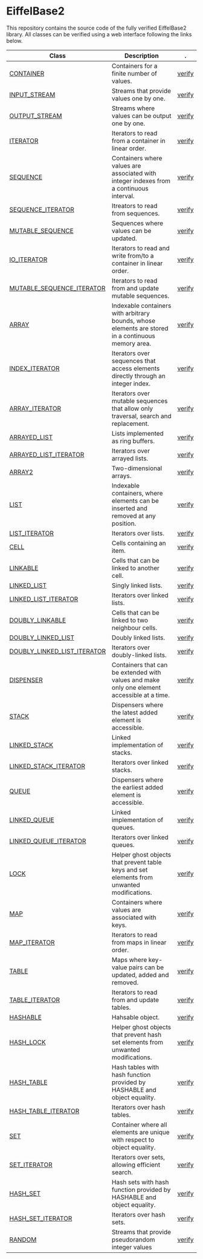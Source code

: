 EiffelBase2
===========

This repository contains the source code of the fully verified EiffelBase2 library.
All classes can be verified using a web interface following the links below.

Class | Description | .
------|-------------|------
[CONTAINER](https://github.com/double-blind/EiffelBase2/blob/master/base2/container/v_container.e) | Containers for a finite number of values. | [verify](http://cloudstudio.ethz.ch/e4pubs/#eb2_container)
[INPUT_STREAM](https://github.com/double-blind/EiffelBase2/blob/master/base2/stream/v_input_stream.e) | Streams that provide values one by one. | [verify](http://cloudstudio.ethz.ch/e4pubs/#eb2_input_stream)
[OUTPUT_STREAM](https://github.com/double-blind/EiffelBase2/blob/master/base2/stream/v_output_stream.e) | Streams where values can be output one by one. | [verify](http://cloudstudio.ethz.ch/e4pubs/#eb2_output_stream)
[ITERATOR](https://github.com/double-blind/EiffelBase2/blob/master/base2/iterator/v_iterator.e) | Iterators to read from a container in linear order. | [verify](http://cloudstudio.ethz.ch/e4pubs/#eb2_iterator)
[SEQUENCE](https://github.com/double-blind/EiffelBase2/blob/master/base2/container/v_sequence.e) | Containers where values are associated with integer indexes from a continuous interval. | [verify](http://cloudstudio.ethz.ch/e4pubs/#eb2_sequence)
[SEQUENCE_ITERATOR](https://github.com/double-blind/EiffelBase2/blob/master/base2/iterator/sequence/v_sequence_iterator.e) | Itreators to read from sequences. | [verify](http://cloudstudio.ethz.ch/e4pubs/#eb2_sequence_iterator)
[MUTABLE_SEQUENCE](https://github.com/double-blind/EiffelBase2/blob/master/base2/container/v_mutable_sequence.e) | Sequences where values can be updated. | [verify](http://cloudstudio.ethz.ch/e4pubs/#eb2_mutable_sequence)
[IO_ITERATOR](https://github.com/double-blind/EiffelBase2/blob/master/base2/iterator/v_io_iterator.e) | Iterators to read and write from/to a container in linear order. | [verify](http://cloudstudio.ethz.ch/e4pubs/#eb2_io_iterator)
[MUTABLE_SEQUENCE_ITERATOR](https://github.com/double-blind/EiffelBase2/blob/master/base2/iterator/sequence/v_mutable_sequence_iterator.e) | Iterators to read from and update mutable sequences. | [verify](http://cloudstudio.ethz.ch/e4pubs/#eb2_mutable_sequence_iterator)
[ARRAY](https://github.com/double-blind/EiffelBase2/blob/master/base2/array/v_array.e) | Indexable containers with arbitrary bounds, whose elements are stored in a continuous memory area. | [verify](http://cloudstudio.ethz.ch/e4pubs/#eb2_array)
[INDEX_ITERATOR](https://github.com/double-blind/EiffelBase2/blob/master/base2/iterator/v_index_iterator.e) | Iterators over sequences that access elements directly through an integer index. | [verify](http://cloudstudio.ethz.ch/e4pubs/#eb2_index_iterator)
[ARRAY_ITERATOR](https://github.com/double-blind/EiffelBase2/blob/master/base2/iterator/sequence/v_array_iterator.e) | Iterators over mutable sequences that allow only traversal, search and replacement. | [verify](http://cloudstudio.ethz.ch/e4pubs/#eb2_array_iterator)
[ARRAYED_LIST](https://github.com/double-blind/EiffelBase2/blob/master/base2/list/v_arrayed_list.e) | Lists implemented as ring buffers. | [verify](http://cloudstudio.ethz.ch/e4pubs/#eb2_arrayed_list)
[ARRAYED_LIST_ITERATOR](https://github.com/double-blind/EiffelBase2/blob/master/base2/iterator/list/v_arrayed_list_iterator.e) | Iterators over arrayed lists. | [verify](http://cloudstudio.ethz.ch/e4pubs/#eb2_arrayed_list_iterator)
[ARRAY2](https://github.com/double-blind/EiffelBase2/blob/master/base2/array/v_array2.e) | Two-dimensional arrays. | [verify](http://cloudstudio.ethz.ch/e4pubs/#eb2_array2)
[LIST](https://github.com/double-blind/EiffelBase2/blob/master/base2/list/v_list.e) | Indexable containers, where elements can be inserted and removed at any position.  | [verify](http://cloudstudio.ethz.ch/e4pubs/#eb2_list)
[LIST_ITERATOR](https://github.com/double-blind/EiffelBase2/blob/master/base2/iterator/list/v_list_iterator.e) | Iterators over lists. | [verify](http://cloudstudio.ethz.ch/e4pubs/#eb2_list_iterator)
[CELL](https://github.com/double-blind/EiffelBase2/blob/master/base2/cell/v_cell.e) | Cells containing an item. | [verify](http://cloudstudio.ethz.ch/e4pubs/#eb2_cell)
[LINKABLE](https://github.com/double-blind/EiffelBase2/blob/master/base2/cell/v_linkable.e) | Cells that can be linked to another cell. | [verify](http://cloudstudio.ethz.ch/e4pubs/#eb2_linkable)
[LINKED_LIST](https://github.com/double-blind/EiffelBase2/blob/master/base2/list/v_linked_list.e) | Singly linked lists. | [verify](http://cloudstudio.ethz.ch/e4pubs/#eb2_linked_list)
[LINKED_LIST_ITERATOR](https://github.com/double-blind/EiffelBase2/blob/master/base2/iterator/list/v_linked_list_iterator.e) | Iterators over linked lists. | [verify](http://cloudstudio.ethz.ch/e4pubs/#eb2_linked_list_iterator)
[DOUBLY_LINKABLE](https://github.com/double-blind/EiffelBase2/blob/master/base2/cell/v_doubly_linkable.e) | Cells that can be linked to two neighbour cells. | [verify](http://cloudstudio.ethz.ch/e4pubs/#eb2_doubly_linkable)
[DOUBLY_LINKED_LIST](https://github.com/double-blind/EiffelBase2/blob/master/base2/list/v_doubly_linked_list.e) | Doubly linked lists. | [verify](http://cloudstudio.ethz.ch/e4pubs/#eb2_doubly_linked_list)
[DOUBLY_LINKED_LIST_ITERATOR](https://github.com/double-blind/EiffelBase2/blob/master/base2/iterator/list/v_doubly_linked_list_iterator.e) | Iterators over doubly-linked lists. | [verify](http://cloudstudio.ethz.ch/e4pubs/#eb2_doubly_linked_list_iterator)
[DISPENSER](https://github.com/double-blind/EiffelBase2/blob/master/base2/dispenser/v_dispenser.e) | Containers that can be extended with values and make only one element accessible at a time. | [verify](http://cloudstudio.ethz.ch/e4pubs/#eb2_dispenser)
[STACK](https://github.com/double-blind/EiffelBase2/blob/master/base2/dispenser/v_stack.e) | Dispensers where the latest added element is accessible. | [verify](http://cloudstudio.ethz.ch/e4pubs/#eb2_stack)
[LINKED_STACK](https://github.com/double-blind/EiffelBase2/blob/master/base2/dispenser/v_linked_stack.e) | Linked implementation of stacks. | [verify](http://cloudstudio.ethz.ch/e4pubs/#eb2_linked_stack)
[LINKED_STACK_ITERATOR](https://github.com/double-blind/EiffelBase2/blob/master/base2/iterator/dispenser/v_linked_stack_iterator.e) | Iterators over linked stacks. | [verify](http://cloudstudio.ethz.ch/e4pubs/#eb2_linked_stack_iterator)
[QUEUE](https://github.com/double-blind/EiffelBase2/blob/master/base2/dispenser/v_queue.e) | Dispensers where the earliest added element is accessible. | [verify](http://cloudstudio.ethz.ch/e4pubs/#eb2_queue)
[LINKED_QUEUE](https://github.com/double-blind/EiffelBase2/blob/master/base2/dispenser/v_linked_queue.e) | Linked implementation of queues. | [verify](http://cloudstudio.ethz.ch/e4pubs/#eb2_linked_queue)
[LINKED_QUEUE_ITERATOR](https://github.com/double-blind/EiffelBase2/blob/master/base2/iterator/dispenser/v_linked_queue_iterator.e) | Iterators over linked queues. | [verify](http://cloudstudio.ethz.ch/e4pubs/#eb2_linked_queue_iterator)
[LOCK](https://github.com/double-blind/EiffelBase2/blob/master/base2/utility/v_lock.e) | Helper ghost objects that prevent table keys and set elements from unwanted modifications. | [verify](http://cloudstudio.ethz.ch/e4pubs/#eb2_lock)
[MAP](https://github.com/double-blind/EiffelBase2/blob/master/base2/container/v_map.e) | Containers where values are associated with keys.  | [verify](http://cloudstudio.ethz.ch/e4pubs/#eb2_map)
[MAP_ITERATOR](https://github.com/double-blind/EiffelBase2/blob/master/base2/iterator/v_map_iterator.e) | Iterators to read from maps in linear order. | [verify](http://cloudstudio.ethz.ch/e4pubs/#eb2_map_iterator)
[TABLE](https://github.com/double-blind/EiffelBase2/blob/master/base2/table/v_table.e) | Maps where key-value pairs can be updated, added and removed. | [verify](http://cloudstudio.ethz.ch/e4pubs/#eb2_table)
[TABLE_ITERATOR](https://github.com/double-blind/EiffelBase2/blob/master/base2/iterator/table/v_table_iterator.e) | Iterators to read from and update tables. | [verify](http://cloudstudio.ethz.ch/e4pubs/#eb2_table_iterator)
[HASHABLE](https://github.com/double-blind/EiffelBase2/blob/master/base2/utility/v_hashable.e) | Hahsable object. | [verify](http://cloudstudio.ethz.ch/e4pubs/#eb2_hashable)
[HASH_LOCK](https://github.com/double-blind/EiffelBase2/blob/master/base2/utility/v_hash_lock.e) | Helper ghost objects that prevent hash set elements from unwanted modifications. | [verify](http://cloudstudio.ethz.ch/e4pubs/#eb2_hash_lock)
[HASH_TABLE](https://github.com/double-blind/EiffelBase2/blob/master/base2/table/v_hash_table.e) | Hash tables with hash function provided by HASHABLE and object equality. | [verify](http://cloudstudio.ethz.ch/e4pubs/#eb2_hash_table)
[HASH_TABLE_ITERATOR](https://github.com/double-blind/EiffelBase2/blob/master/base2/iterator/table/v_hash_table_iterator.e) | Iterators over hash tables. | [verify](http://cloudstudio.ethz.ch/e4pubs/#eb2_hash_table_iterator)
[SET](https://github.com/double-blind/EiffelBase2/blob/master/base2/set/v_set.e) | Container where all elements are unique with respect to object equality.  | [verify](http://cloudstudio.ethz.ch/e4pubs/#eb2_set)
[SET_ITERATOR](https://github.com/double-blind/EiffelBase2/blob/master/base2/iterator/set/v_set_iterator.e) | Iterators over sets, allowing efficient search. | [verify](http://cloudstudio.ethz.ch/e4pubs/#eb2_set_iterator)
[HASH_SET](https://github.com/double-blind/EiffelBase2/blob/master/base2/set/v_hash_set.e) | Hash sets with hash function provided by HASHABLE and object equality. | [verify](http://cloudstudio.ethz.ch/e4pubs/#eb2_hash_set)
[HASH_SET_ITERATOR](https://github.com/double-blind/EiffelBase2/blob/master/base2/iterator/set/v_hash_set_iterator.e) | Iterators over hash sets. | [verify](http://cloudstudio.ethz.ch/e4pubs/#eb2_hash_set_iterator)
[RANDOM](https://github.com/double-blind/EiffelBase2/blob/master/base2/stream/v_random.e) | Streams that provide pseudorandom integer values | [verify](http://cloudstudio.ethz.ch/e4pubs/#eb2_random)


